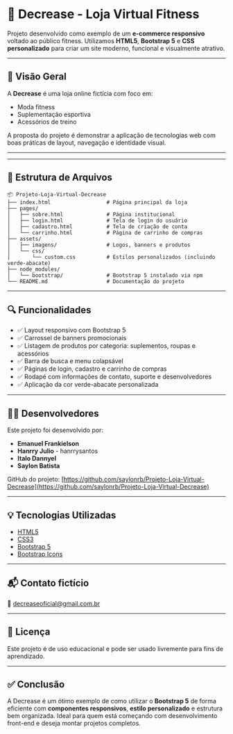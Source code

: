 # 🛒 Decrease - Loja Virtual Fitness

Projeto desenvolvido como exemplo de um **e-commerce responsivo** voltado ao público fitness. Utilizamos **HTML5**, **Bootstrap 5** e **CSS personalizado** para criar um site moderno, funcional e visualmente atrativo.

---

## 📸 Visão Geral

A **Decrease** é uma loja online fictícia com foco em:
- Moda fitness
- Suplementação esportiva
- Acessórios de treino

A proposta do projeto é demonstrar a aplicação de tecnologias web com boas práticas de layout, navegação e identidade visual.

---

---

## 🧱 Estrutura de Arquivos

```
📦 Projeto-Loja-Virtual-Decrease
├── index.html                  # Página principal da loja
├── pages/
│   ├── sobre.html              # Página institucional
│   ├── login.html              # Tela de login do usuário
│   ├── cadastro.html           # Tela de criação de conta
│   └── carrinho.html           # Página de carrinho de compras
├── assets/
│   ├── imagens/                # Logos, banners e produtos
│   └── css/
│       └── custom.css          # Estilos personalizados (incluindo verde-abacate)
├── node_modules/
│   └── bootstrap/              # Bootstrap 5 instalado via npm
└── README.md                   # Documentação do projeto
```

---

## 🔍 Funcionalidades

- ✅ Layout responsivo com Bootstrap 5
- ✅ Carrossel de banners promocionais
- ✅ Listagem de produtos por categoria: suplementos, roupas e acessórios
- ✅ Barra de busca e menu colapsável
- ✅ Páginas de login, cadastro e carrinho de compras
- ✅ Rodapé com informações de contato, suporte e desenvolvedores
- ✅ Aplicação da cor verde-abacate personalizada

---

## 👨‍💻 Desenvolvedores

Este projeto foi desenvolvido por:

- **Emanuel Frankielson** 
- **Hanrry Julio** - hanrrysantos
- **Italo Dannyel**
- **Saylon Batista**

GitHub do projeto: [https://github.com/saylonrb/Projeto-Loja-Virtual-Decrease](https://github.com/saylonrb/Projeto-Loja-Virtual-Decrease)

---

## 💡 Tecnologias Utilizadas

- [HTML5](https://developer.mozilla.org/pt-BR/docs/Web/HTML)
- [CSS3](https://developer.mozilla.org/pt-BR/docs/Web/CSS)
- [Bootstrap 5](https://getbootstrap.com)
- [Bootstrap Icons](https://icons.getbootstrap.com)

---

## 📬 Contato fictício

📧 decreaseoficial@gmail.com.br

---

## 📝 Licença

Este projeto é de uso educacional e pode ser usado livremente para fins de aprendizado.

---

## ✅ Conclusão

A Decrease é um ótimo exemplo de como utilizar o **Bootstrap 5** de forma eficiente com **componentes responsivos**, **estilo personalizado** e estrutura bem organizada. Ideal para quem está começando com desenvolvimento front-end e deseja montar projetos completos.
